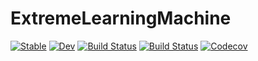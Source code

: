 # ExtremeLearningMachine

[![Stable](https://img.shields.io/badge/docs-stable-blue.svg)](https://rjww.github.io/ExtremeLearningMachine.jl/stable)
[![Dev](https://img.shields.io/badge/docs-dev-blue.svg)](https://rjww.github.io/ExtremeLearningMachine.jl/dev)
[![Build Status](https://travis-ci.com/rjww/ExtremeLearningMachine.jl.svg?branch=master)](https://travis-ci.com/rjww/ExtremeLearningMachine.jl)
[![Build Status](https://ci.appveyor.com/api/projects/status/github/rjww/ExtremeLearningMachine.jl?svg=true)](https://ci.appveyor.com/project/rjww/ExtremeLearningMachine-jl)
[![Codecov](https://codecov.io/gh/rjww/ExtremeLearningMachine.jl/branch/master/graph/badge.svg)](https://codecov.io/gh/rjww/ExtremeLearningMachine.jl)
